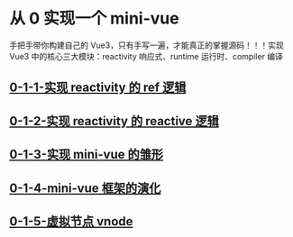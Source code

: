# 从 0 实现一个 mini-vue

手把手带你构建自己的 Vue3，只有手写一遍，才能真正的掌握源码！！！实现 Vue3 中的核心三大模块：reactivity 响应式、runtime 运行时、compiler 编译

## [0-1-1-实现 reactivity 的 ref 逻辑](./0-1-1-实现%20reactivity%20的%20ref%20逻辑/README.md)

## [0-1-2-实现 reactivity 的 reactive 逻辑](./0-1-2-实现%20reactivity%20的%20reactive%20逻辑/README.md)

## [0-1-3-实现 mini-vue 的雏形](./0-1-3-实现%20mini-vue%20的雏形/README.md)

## [0-1-4-mini-vue 框架的演化](./0-1-4-mini-vue%20框架的演化/README.md)

## [0-1-5-虚拟节点 vnode](./0-1-5-虚拟节点%20vnode/README.md)
